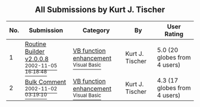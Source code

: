 ﻿<div align="center">

## All Submissions by Kurt J\. Tischer

</div>

No.  | Submission | Category | By   | User Rating
---- | ---------- | -------- | ---- | -----------
1 | [Routine Builder v2\.0\.0\.8<br /><sup>2002-11-05 16:18:48</sup>](https://github.com/Planet-Source-Code/kurt-j-tischer-routine-builder-v2-0-0-8__1-40345) | [VB function enhancement<br /><sup>Visual Basic</sup>](../ByCategory/vb-function-enhancement__1-25.md) | Kurt J\. Tischer | 5.0 (20 globes from 4 users)
2 | [Bulk Comment<br /><sup>2002-11-02 03:19:10</sup>](https://github.com/Planet-Source-Code/kurt-j-tischer-bulk-comment__1-40343) | [VB function enhancement<br /><sup>Visual Basic</sup>](../ByCategory/vb-function-enhancement__1-25.md) | Kurt J\. Tischer | 4.3 (17 globes from 4 users)
